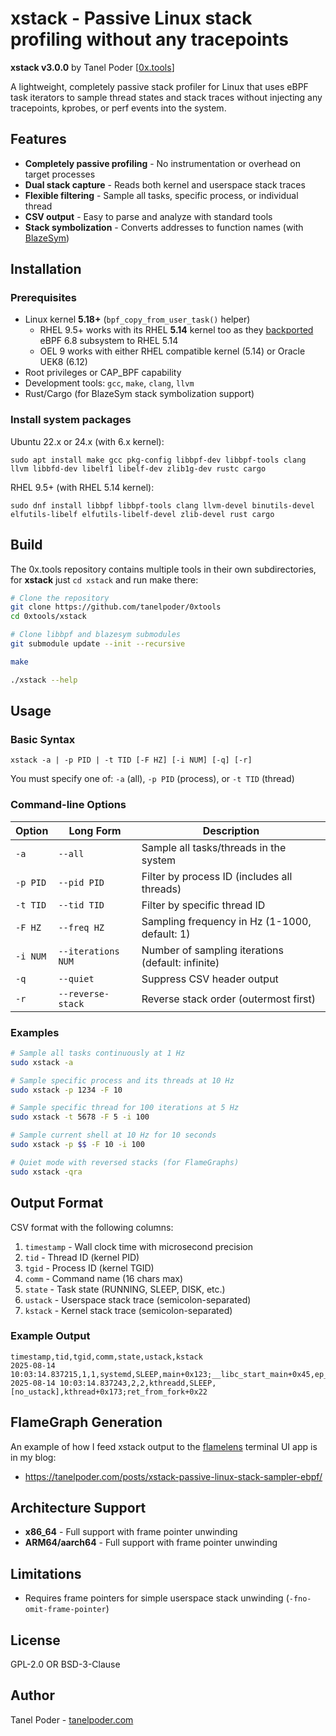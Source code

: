 # xstack - Passive Linux stack profiling without any tracepoints

**xstack v3.0.0** by Tanel Poder [[0x.tools](https://0x.tools)]

A lightweight, completely passive stack profiler for Linux that uses eBPF task iterators to sample thread states and stack traces without injecting any tracepoints, kprobes, or perf events into the system.

## Features

- **Completely passive profiling** - No instrumentation or overhead on target processes
- **Dual stack capture** - Reads both kernel and userspace stack traces
- **Flexible filtering** - Sample all tasks, specific process, or individual thread
- **CSV output** - Easy to parse and analyze with standard tools
- **Stack symbolization** - Converts addresses to function names (with [BlazeSym](https://github.com/libbpf/blazesym))

## Installation

### Prerequisites

- Linux kernel **5.18+** (`bpf_copy_from_user_task()` helper)
  - RHEL 9.5+ works with its RHEL **5.14** kernel too as they [backported](https://docs.redhat.com/en/documentation/red_hat_enterprise_linux/9/html-single/9.5_release_notes/index#new-features-kernel) eBPF 6.8 subsystem to RHEL 5.14
  - OEL 9 works with either RHEL compatible kernel (5.14) or Oracle UEK8 (6.12)
- Root privileges or CAP_BPF capability
- Development tools: `gcc`, `make`, `clang`, `llvm`
- Rust/Cargo (for BlazeSym stack symbolization support)

### Install system packages

Ubuntu 22.x or 24.x (with 6.x kernel):

```
sudo apt install make gcc pkg-config libbpf-dev libbpf-tools clang llvm libbfd-dev libelf1 libelf-dev zlib1g-dev rustc cargo
```

RHEL 9.5+ (with RHEL 5.14 kernel):

```
sudo dnf install libbpf libbpf-tools clang llvm-devel binutils-devel elfutils-libelf elfutils-libelf-devel zlib-devel rust cargo
```

## Build

The 0x.tools repository contains multiple tools in their own subdirectories, for **xstack** just `cd xstack` and run make there:

```bash
# Clone the repository
git clone https://github.com/tanelpoder/0xtools
cd 0xtools/xstack

# Clone libbpf and blazesym submodules
git submodule update --init --recursive

make

./xstack --help
```

## Usage

### Basic Syntax

```
xstack -a | -p PID | -t TID [-F HZ] [-i NUM] [-q] [-r]
```

You must specify one of: `-a` (all), `-p PID` (process), or `-t TID` (thread)

### Command-line Options

| Option | Long Form | Description |
|--------|-----------|-------------|
| `-a` | `--all` | Sample all tasks/threads in the system |
| `-p PID` | `--pid PID` | Filter by process ID (includes all threads) |
| `-t TID` | `--tid TID` | Filter by specific thread ID |
| `-F HZ` | `--freq HZ` | Sampling frequency in Hz (1-1000, default: 1) |
| `-i NUM` | `--iterations NUM` | Number of sampling iterations (default: infinite) |
| `-q` | `--quiet` | Suppress CSV header output |
| `-r` | `--reverse-stack` | Reverse stack order (outermost first) |

### Examples

```bash
# Sample all tasks continuously at 1 Hz
sudo xstack -a

# Sample specific process and its threads at 10 Hz
sudo xstack -p 1234 -F 10

# Sample specific thread for 100 iterations at 5 Hz
sudo xstack -t 5678 -F 5 -i 100

# Sample current shell at 10 Hz for 10 seconds
sudo xstack -p $$ -F 10 -i 100

# Quiet mode with reversed stacks (for FlameGraphs)
sudo xstack -qra
```

## Output Format

CSV format with the following columns:
1. `timestamp` - Wall clock time with microsecond precision
2. `tid` - Thread ID (kernel PID)
3. `tgid` - Process ID (kernel TGID)
4. `comm` - Command name (16 chars max)
5. `state` - Task state (RUNNING, SLEEP, DISK, etc.)
6. `ustack` - Userspace stack trace (semicolon-separated)
7. `kstack` - Kernel stack trace (semicolon-separated)

### Example Output

```csv
timestamp,tid,tgid,comm,state,ustack,kstack
2025-08-14 10:03:14.837215,1,1,systemd,SLEEP,main+0x123;__libc_start_main+0x45,ep_poll+0x372;do_epoll_wait+0xde
2025-08-14 10:03:14.837243,2,2,kthreadd,SLEEP,[no_ustack],kthread+0x173;ret_from_fork+0x22
```

## FlameGraph Generation

An example of how I feed xstack output to the [flamelens](https://github.com/YS-L/flamelens) terminal UI app is in my blog:

* https://tanelpoder.com/posts/xstack-passive-linux-stack-sampler-ebpf/

## Architecture Support

- **x86_64** - Full support with frame pointer unwinding
- **ARM64/aarch64** - Full support with frame pointer unwinding

## Limitations

- Requires frame pointers for simple userspace stack unwinding (`-fno-omit-frame-pointer`)

## License

GPL-2.0 OR BSD-3-Clause

## Author

Tanel Poder - [tanelpoder.com](https://tanelpoder.com)
